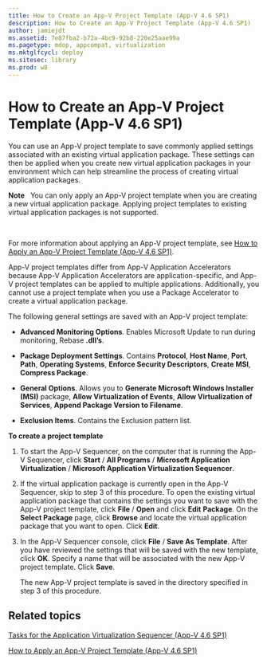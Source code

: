 ```yaml
---
title: How to Create an App-V Project Template (App-V 4.6 SP1)
description: How to Create an App-V Project Template (App-V 4.6 SP1)
author: jamiejdt
ms.assetid: 7e87fba2-b72a-4bc9-92b8-220e25aae99a
ms.pagetype: mdop, appcompat, virtualization
ms.mktglfcycl: deploy
ms.sitesec: library
ms.prod: w8
---
```



# How to Create an App-V Project Template (App-V 4.6 SP1)


You can use an App-V project template to save commonly applied settings associated with an existing virtual application package. These settings can then be applied when you create new virtual application packages in your environment which can help streamline the process of creating virtual application packages.

**Note**  
You can only apply an App-V project template when you are creating a new virtual application package. Applying project templates to existing virtual application packages is not supported.

 

For more information about applying an App-V project template, see [How to Apply an App-V Project Template (App-V 4.6 SP1)](how-to-apply-an-app-v-project-template--app-v-46-sp1-.md).

App-V project templates differ from App-V Application Accelerators because App-V Application Accelerators are application-specific, and App-V project templates can be applied to multiple applications. Additionally, you cannot use a project template when you use a Package Accelerator to create a virtual application package.

The following general settings are saved with an App-V project template:

-   **Advanced Monitoring Options**. Enables Microsoft Update to run during monitoring, Rebase **.dll’s**.

-   **Package Deployment Settings**. Contains **Protocol**, **Host Name**, **Port**, **Path**, **Operating Systems**, **Enforce Security Descriptors**, **Create MSI**, **Compress Package**.

-   **General Options**. Allows you to **Generate Microsoft Windows Installer (MSI)** package, **Allow Virtualization of Events**, **Allow Virtualization of Services**, **Append Package Version to Filename**.

-   **Exclusion Items**. Contains the Exclusion pattern list.

**To create a project template**

1.  To start the App-V Sequencer, on the computer that is running the App-V Sequencer, click **Start** / **All Programs** / **Microsoft Application Virtualization** / **Microsoft Application Virtualization Sequencer**.

2.  If the virtual application package is currently open in the App-V Sequencer, skip to step 3 of this procedure. To open the existing virtual application package that contains the settings you want to save with the App-V project template, click **File** / **Open** and click **Edit** **Package**. On the **Select Package** page, click **Browse** and locate the virtual application package that you want to open. Click **Edit**.

3.  In the App-V Sequencer console, click **File** / **Save As Template**. After you have reviewed the settings that will be saved with the new template, click **OK**. Specify a name that will be associated with the new App-V project template. Click **Save**.

    The new App-V project template is saved in the directory specified in step 3 of this procedure.

## Related topics


[Tasks for the Application Virtualization Sequencer (App-V 4.6 SP1)](tasks-for-the-application-virtualization-sequencer--app-v-46-sp1-.md)

[How to Apply an App-V Project Template (App-V 4.6 SP1)](how-to-apply-an-app-v-project-template--app-v-46-sp1-.md)

 

 





